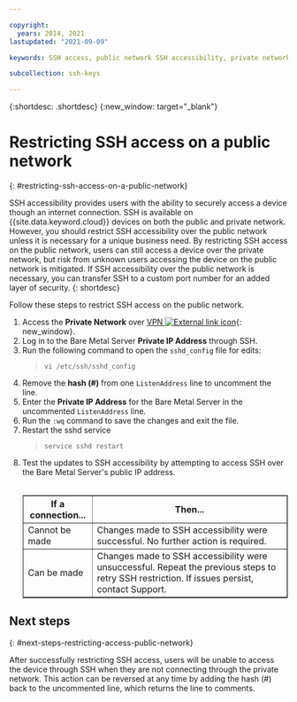 ```yaml
---

copyright:
  years: 2014, 2021
lastupdated: "2021-09-09"

keywords: SSH access, public network SSH accessibility, private network

subcollection: ssh-keys

---
```


{:shortdesc: .shortdesc}
{:new_window: target="_blank"}

# Restricting SSH access on a public network
{: #restricting-ssh-access-on-a-public-network}

SSH accessibility provides users with the ability to securely access a device though an internet connection. SSH is available on {{site.data.keyword.cloud}} devices on both the public and private network. However, you should restrict SSH accessibility over the public network unless it is necessary for a unique business need. By restricting SSH access on the public network, users can still access a device over the private network, but risk from unknown users accessing the device on the public network is mitigated. If SSH accessibility over the public network is necessary, you can transfer SSH to a custom port number for an added layer of security.
{: shortdesc}

Follow these steps to restrict SSH access on the public network.
1. Access the **Private Network** over [VPN ![External link icon](../../icons/launch-glyph.svg "External link icon")](http://www.softlayer.com/vpn-access){: new_window}.
2. Log in to the Bare Metal Server **Private IP Address** through SSH.
3. Run the following command to open the `sshd_config` file for edits:
    > `vi /etc/ssh/sshd_config`
4. Remove the **hash (#)** from one `ListenAddress` line to uncomment the line.
5. Enter the **Private IP Address** for the Bare Metal Server in the uncommented `ListenAddress` line.
6. Run the `:wq` command to save the changes and exit the file.
7. Restart the sshd service
    > `service sshd restart`
8. Test the updates to SSH accessibility by attempting to access SSH over the Bare Metal Server's public IP address.<br><br><table border="1"><tr><th>If a connection...</th><th>Then...</th></tr><tr><td>Cannot be made</td><td>Changes made to SSH accessibility were successful. No further action is required.</td></tr><tr><td>Can be made</td><td>Changes made to SSH accessibility were unsuccessful. Repeat the previous steps to retry SSH restriction. If issues persist, contact Support.</td></tr></table>

## Next steps
{: #next-steps-restricting-access-public-network}

After successfully restricting SSH access, users will be unable to access the device through SSH when they are not connecting through the private network. This action can be reversed at any time by adding the hash (#) back to the uncommented line, which returns the line to comments.
